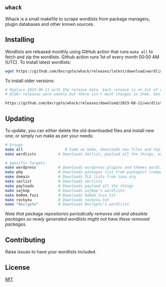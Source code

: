 ## `whack`
Whack is a small makefile to scrape wordlists from package managers, plugin databases and other known sources.

## Installing
Wordlists are released monthly using GitHub action that runs `make all` to fetch and zip the wordlists. Github action runs
1st of every month 00:00 AM (UTC). To install latest wordlists:

```sh
wget https://github.com/0xcrypto/whack/releases/latest/download/wordlists.zip && unzip wordlists.zip -d wordlists && rm wordlists.zip
```

To install older versions:

```sh
# Replace 2023-08-11 with the release date. Each release is on 1st of every month except the manual releases. 
# Older releases were weekly but there isn't much changes in them. See https://github.com/0xcrypto/whack/releases/

https://github.com/0xcrypto/whack/releases/download/2023-08-11/wordlists.zip && unzip wordlists.zip -d wordlists && rm wordlists.zip
```

## Updating
To update, you can either delete the old downloaded files and install new one, or simply run make as per your needs:

```sh
# Groups
make all                   # Same as make, downloads new files and replaces existing ones. 
make wordlists          # Downloads Seclist, payload all the things, xajkep's wordlists, bo0om Fuzz.txt and rockyou.txt and wordlists I use.

# Specific Targets
make wordpress          # Downloads wordpress plugins and themes wordlists from codex
make php                # Downloads packages list from packagist (composer)
make domain             # Downloads TLD lists from iana.org
make seclist            # Downloads seclists
make payloads           # Downloads payload all the things
make xajkep             # Downloads xajkep's wordlists
make bo0om_fuzz         # Downloads bo0om_fuzz.txt
make rockyou            # Downloads rockyou.txt
make "0xcrypto"         # Downloads 0xcrypto's wordlists
```

_Note that package repositories periodically removes old and obsolete packages so newly generated wordlists might not have these removed packages._

## Contributing
Raise issues to have your wordlists included.

## License
[MIT](https://choosealicense.com/licenses/mit/)
